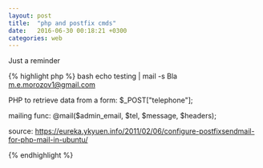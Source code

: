 ```yaml
---
layout: post
title:  "php and postfix cmds"
date:   2016-06-30 00:18:21 +0300
categories: web
---
```


Just a reminder

{% highlight php %}
bash
echo testing | mail -s Bla m.e.morozov1@gmail.com

PHP
to retrieve data from a form:
\$_POST["telephone"];

mailing func:
@mail($admin_email, $tel, $message, $headers);


source: https://eureka.ykyuen.info/2011/02/06/configure-postfixsendmail-for-php-mail-in-ubuntu/

{% endhighlight %}
